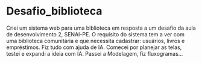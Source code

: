 # Desafio_biblioteca
Criei um sistema web para uma biblioteca em resposta a um desafio da aula de desenvolvimento 2, SENAI-PE. 
O requisito do sistema tem a ver com uma biblioteca comunitária e que necessita cadastrar: usuários, livros e empréstimos. 
Fiz tudo com ajuda de IA. Comecei por planejar as telas, testei e expandi a ideia com IA. Passei a Modelagem, fiz fluxogramas...


